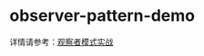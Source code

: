 # observer-pattern-demo

详情请参考：[观察者模式实战](https://mp.weixin.qq.com/s?__biz=Mzg4MTIwMTkxNQ==&mid=2247483898&idx=1&sn=3f37d4b39922636f14df11e575997965&chksm=cf68c66ef81f4f785d53d6d5c213de6f69ea5df3e6bab8cb5a5d28995a510e54654ae3ff591d&token=1607471523&lang=zh_CN#rd)
